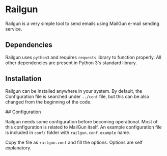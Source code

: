 # Railgun

Railgun is a very simple tool to send emails using MailGun e-mail sending service.

## Dependencies

Railgun uses `python3` and requires `requests` library to function properly.
All other dependencies are present in Python 3's standard library.

## Installation

Railgun can be installed anywhere in your system. By default, the Configuration
file is searched under `../conf` file, but this can be also changed from the
beginning of the code.

## Configuration

Railgun needs some configuration before becoming operational. Most of this
configuration is related to MailGun itself. An example configuration file is
included in `conf/` folder with `railgun.conf.example` name.

Copy the file as `railgun.conf` and fill the options. Options are self
explanatory.
